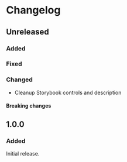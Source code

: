 # Changelog

## Unreleased

### Added

### Fixed

### Changed
  - Cleanup Storybook controls and description

#### Breaking changes

## 1.0.0

### Added
Initial release.
